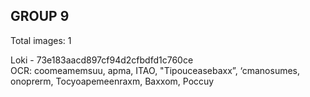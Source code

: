 ## GROUP 9
Total images: 1  

Loki - 73e183aacd897cf94d2cfbdfd1c760ce  
OCR: coomeamemsuu, apma, ITAO, "Tipouceasebaxx”, ‘cmanosumes, onoprerm, Tocyoapemeenraxm, Baxxom, Poccuy  

